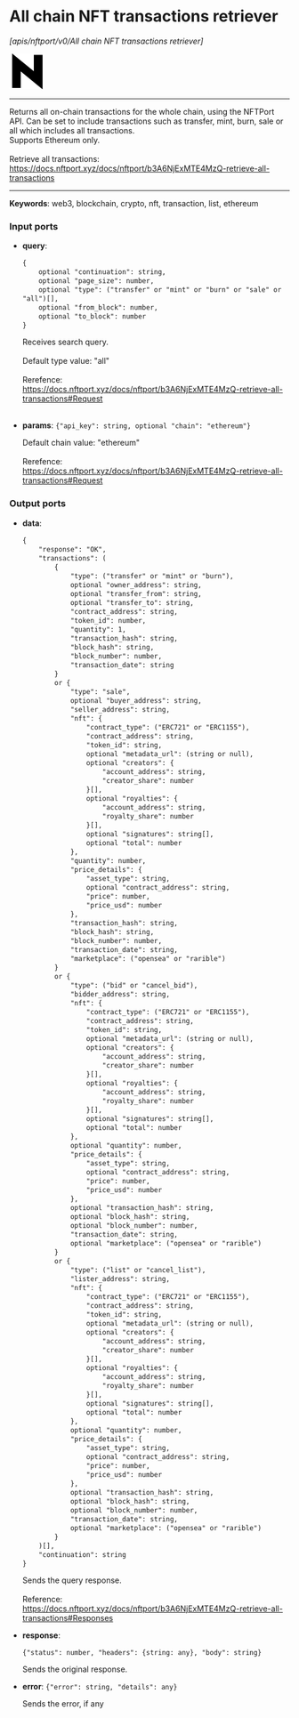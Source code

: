 # All chain NFT transactions retriever

_[apis/nftport/v0/All chain NFT transactions retriever]_

![icon](</assets/icons/352b98b2-6df6-4a21-93e1-a31cf5b9311d.png>)

---

Returns all on-chain transactions for the whole chain, using the NFTPort API. Can be set to include transactions such as transfer, mint, burn, sale or all which includes all transactions.<br>
Supports Ethereum only.<br>
<br>
Retrieve all transactions:<br>
https://docs.nftport.xyz/docs/nftport/b3A6NjExMTE4MzQ-retrieve-all-transactions<br>

---

__Keywords__: web3, blockchain, crypto, nft, transaction, list, ethereum

### Input ports

* __query__: 
    ```
    {
        optional "continuation": string,
        optional "page_size": number,
        optional "type": ("transfer" or "mint" or "burn" or "sale" or "all")[],
        optional "from_block": number,
        optional "to_block": number
    }
    ```

    Receives search query.<br>
    <br>
    Default type value: "all"<br>
    <br>
    Rerefence:<br>
    https://docs.nftport.xyz/docs/nftport/b3A6NjExMTE4MzQ-retrieve-all-transactions#Request<br>
    <br>


* __params__: ` {"api_key": string, optional "chain": "ethereum"} `

    Default chain value: "ethereum"<br>
    <br>
    Rerefence:<br>
    https://docs.nftport.xyz/docs/nftport/b3A6NjExMTE4MzQ-retrieve-all-transactions#Request<br>

### Output ports

* __data__: 
    ```
    {
        "response": "OK",
        "transactions": (
            {
                "type": ("transfer" or "mint" or "burn"),
                optional "owner_address": string,
                optional "transfer_from": string,
                optional "transfer_to": string,
                "contract_address": string,
                "token_id": number,
                "quantity": 1,
                "transaction_hash": string,
                "block_hash": string,
                "block_number": number,
                "transaction_date": string
            }
            or {
                "type": "sale",
                optional "buyer_address": string,
                "seller_address": string,
                "nft": {
                    "contract_type": ("ERC721" or "ERC1155"),
                    "contract_address": string,
                    "token_id": string,
                    optional "metadata_url": (string or null),
                    optional "creators": {
                        "account_address": string,
                        "creator_share": number
                    }[],
                    optional "royalties": {
                        "account_address": string,
                        "royalty_share": number
                    }[],
                    optional "signatures": string[],
                    optional "total": number
                },
                "quantity": number,
                "price_details": {
                    "asset_type": string,
                    optional "contract_address": string,
                    "price": number,
                    "price_usd": number
                },
                "transaction_hash": string,
                "block_hash": string,
                "block_number": number,
                "transaction_date": string,
                "marketplace": ("opensea" or "rarible")
            }
            or {
                "type": ("bid" or "cancel_bid"),
                "bidder_address": string,
                "nft": {
                    "contract_type": ("ERC721" or "ERC1155"),
                    "contract_address": string,
                    "token_id": string,
                    optional "metadata_url": (string or null),
                    optional "creators": {
                        "account_address": string,
                        "creator_share": number
                    }[],
                    optional "royalties": {
                        "account_address": string,
                        "royalty_share": number
                    }[],
                    optional "signatures": string[],
                    optional "total": number
                },
                optional "quantity": number,
                "price_details": {
                    "asset_type": string,
                    optional "contract_address": string,
                    "price": number,
                    "price_usd": number
                },
                optional "transaction_hash": string,
                optional "block_hash": string,
                optional "block_number": number,
                "transaction_date": string,
                optional "marketplace": ("opensea" or "rarible")
            }
            or {
                "type": ("list" or "cancel_list"),
                "lister_address": string,
                "nft": {
                    "contract_type": ("ERC721" or "ERC1155"),
                    "contract_address": string,
                    "token_id": string,
                    optional "metadata_url": (string or null),
                    optional "creators": {
                        "account_address": string,
                        "creator_share": number
                    }[],
                    optional "royalties": {
                        "account_address": string,
                        "royalty_share": number
                    }[],
                    optional "signatures": string[],
                    optional "total": number
                },
                optional "quantity": number,
                "price_details": {
                    "asset_type": string,
                    optional "contract_address": string,
                    "price": number,
                    "price_usd": number
                },
                optional "transaction_hash": string,
                optional "block_hash": string,
                optional "block_number": number,
                "transaction_date": string,
                optional "marketplace": ("opensea" or "rarible")
            }
        )[],
        "continuation": string
    }
    ```

    Sends the query response.<br>
    <br>
    Reference:<br>
    https://docs.nftport.xyz/docs/nftport/b3A6NjExMTE4MzQ-retrieve-all-transactions#Responses<br>


* __response__: 
    ```
    {"status": number, "headers": {string: any}, "body": string}
    ```

    Sends the original response.<br>


* __error__: ` {"error": string, "details": any} `

    Sends the error, if any<br>

